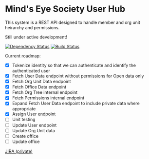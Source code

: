 # Mind's Eye Society User Hub
This system is a REST API designed to handle member and org unit heirarchy and permissions.

Still under active development!

[![Dependency Status](https://david-dm.org/MindsEyeSociety/mes-hub.svg)](https://david-dm.org/MindsEyeSociety/mes-hub)
[![Build Status](https://travis-ci.org/MindsEyeSociety/mes-hub.svg?branch=master)](https://travis-ci.org/MindsEyeSociety/mes-hub)

Current roadmap:
- [x] Tokenize identity so that we can authenticate and identify the
authenticated user
- [x] Fetch User Data endpoint without permissions for Open data only
- [x] Fetch Org Unit Data endpoint
- [x] Fetch Office Data endpoint
- [x] Fetch Org Tree internal endpoint
- [x] Fetch Permissions internal endpoint
- [x] Expand Fetch User Data endpoint to include private data where appropriate
- [x] Assign User endpoint
- [ ] Unit testing
- [ ] Update User endpoint
- [ ] Update Org Unit data
- [ ] Create office
- [ ] Update office

[JIRA (private)](https://mindseyesociety.atlassian.net/secure/RapidBoard.jspa?rapidView=1)
